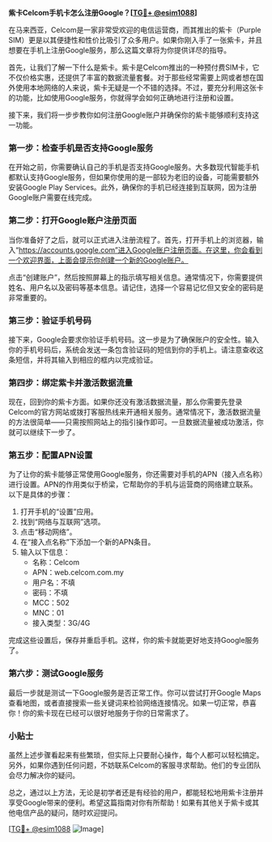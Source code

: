**紫卡Celcom手机卡怎么注册Google？[[TG💪+ @esim1088](https://t.me/s/esim1088)]**

在马来西亚，Celcom是一家非常受欢迎的电信运营商，而其推出的紫卡（Purple SIM）更是以其便捷性和性价比吸引了众多用户。如果你刚入手了一张紫卡，并且想要在手机上注册Google服务，那么这篇文章将为你提供详尽的指导。

首先，让我们了解一下什么是紫卡。紫卡是Celcom推出的一种预付费SIM卡，它不仅价格实惠，还提供了丰富的数据流量套餐。对于那些经常需要上网或者想在国外使用本地网络的人来说，紫卡无疑是一个不错的选择。不过，要充分利用这张卡的功能，比如使用Google服务，你就得学会如何正确地进行注册和设置。

接下来，我们将一步步教你如何注册Google账户并确保你的紫卡能够顺利支持这一功能。

### 第一步：检查手机是否支持Google服务

在开始之前，你需要确认自己的手机是否支持Google服务。大多数现代智能手机都默认支持Google服务，但如果你使用的是一部较为老旧的设备，可能需要额外安装Google Play Services。此外，确保你的手机已经连接到互联网，因为注册Google账户需要在线完成。

### 第二步：打开Google账户注册页面

当你准备好了之后，就可以正式进入注册流程了。首先，打开手机上的浏览器，输入“https://accounts.google.com”进入Google账户注册页面。在这里，你会看到一个欢迎界面，上面会提示你创建一个新的Google账户。

点击“创建账户”，然后按照屏幕上的指示填写相关信息。通常情况下，你需要提供姓名、用户名以及密码等基本信息。请记住，选择一个容易记忆但又安全的密码是非常重要的。

### 第三步：验证手机号码

接下来，Google会要求你验证手机号码。这一步是为了确保账户的安全性。输入你的手机号码后，系统会发送一条包含验证码的短信到你的手机上。请注意查收这条短信，并将其输入到相应的框内以完成验证。

### 第四步：绑定紫卡并激活数据流量

现在，回到你的紫卡方面。如果你还没有激活数据流量，那么你需要先登录Celcom的官方网站或拨打客服热线来开通相关服务。通常情况下，激活数据流量的方法很简单——只需按照网站上的指引操作即可。一旦数据流量被成功激活，你就可以继续下一步了。

### 第五步：配置APN设置

为了让你的紫卡能够正常使用Google服务，你还需要对手机的APN（接入点名称）进行设置。APN的作用类似于桥梁，它帮助你的手机与运营商的网络建立联系。以下是具体的步骤：

1. 打开手机的“设置”应用。
2. 找到“网络与互联网”选项。
3. 点击“移动网络”。
4. 在“接入点名称”下添加一个新的APN条目。
5. 输入以下信息：
   - 名称：Celcom
   - APN：web.celcom.com.my
   - 用户名：不填
   - 密码：不填
   - MCC：502
   - MNC：01
   - 接入类型：3G/4G

完成这些设置后，保存并重启手机。这样，你的紫卡就能更好地支持Google服务了。

### 第六步：测试Google服务

最后一步就是测试一下Google服务是否正常工作。你可以尝试打开Google Maps查看地图，或者直接搜索一些关键词来检验网络连接情况。如果一切正常，恭喜你！你的紫卡现在已经可以很好地服务于你的日常需求了。

### 小贴士

虽然上述步骤看起来有些繁琐，但实际上只要耐心操作，每个人都可以轻松搞定。另外，如果你遇到任何问题，不妨联系Celcom的客服寻求帮助。他们的专业团队会尽力解决你的疑问。

总之，通过以上方法，无论是初学者还是有经验的用户，都能轻松地用紫卡注册并享受Google带来的便利。希望这篇指南对你有所帮助！如果有其他关于紫卡或其他电信产品的疑问，随时欢迎提问。

[[TG💪+ @esim1088](https://t.me/s/esim1088) ![Image](https://i.postimg.cc/4NQfJmqS/Snipaste-2025-05-13-00-14-12.png)]